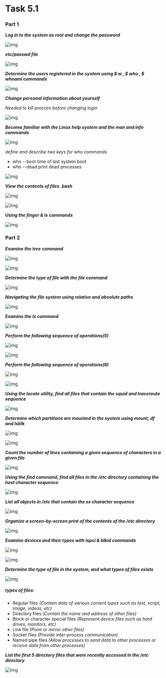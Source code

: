 <h1>Task 5.1</h1>  

<h3>  Part 1 </h3> 

***Log in to the system as root and change the password***

![img](images/1.png)    

***etc/passwd file***  

![img](images/2.png)    

***Determine the users registered in the system using $ w , $ who , $ whoami commands***   

![img](images/3.png)    

***Change personal information about yourself***   

*Needed to kill procces before changing login*  

![img](images/4.png)    


***Become familiar with the Linux help system and the man and info commands***  

![img](images/5.png)    

*define and describe two keys for who commands*  
 - who --boot  time of last system boot
 - who --dead print dead processes 


![img](images/6.png)    

***View the contents of files .bash***  

![img](images/7.png)    

![img](images/8.png)    


***Using the finger  & ls commands***  

![img](images/9.png)    


<h3>  Part 2 </h3>  

***Examine the tree command***  

![img](images/10.png)    

![img](images/11.png)    


***Determine the type of file with the file command***  


![img](images/12.png)    

***Navigating the file system using relative and absolute paths***   



![img](images/13.png)    


***Examine the ls command***  


![img](images/14.png)    


***Perform the following sequence of operations(5)***



![img](images/15.png)    

![img](images/16.png)    





***Perform the following sequence of operations(6)***  


![img](images/17.png)    

![img](images/18.png)    


***Using the locate utility, find all files that contain the squid and traceroute sequence***  


![img](images/19.png)    

***Determine which partitions are mounted in the system using mount, df and lsblk***  


![img](images/20.png)    


![img](images/21.png)    


***Count the number of lines containing a given sequence of characters in a given file***  



![img](images/22.png)    

***Using the find command, find all files in the /etc directory containing the host character sequence***  

![img](images/23.png)    

***List all objects in /etc that contain the ss character sequence***  

![img](images/24.png)    

***Organize a screen-by-screen print of the contents of the /etc directory***  


![img](images/25.png)    

***Examine devices and their types with lspci & blkid commands***  

![img](images/26.png)    

![img](images/27.png)    


***Determine the type of file in the system, and what types of files exists***


![img](images/28.png)    

<h5>types of files:</h6>

- Regular files *(Contain data of various content types such as text, script, image, videos, etc)*
- Directory files *(Contain the name and address of other files)*
- Block or character special files *(Represent device files such as hard drives, monitors, etc)*
- Link file *(Point or mirror other files)*
- Socket files *(Provide inter-process communication)*
- Named pipe files *(Allow processes to send data to other processes or receive data from other processes)*


***List the first 5 directory files that were recently accessed in the /etc directory***

![img](images/29.png)    



